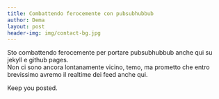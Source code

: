 ```yaml
---
title: Combattendo ferocemente con pubsubhubbub
author: Dema
layout: post
header-img: img/contact-bg.jpg 
---
```


Sto combattendo ferocemente per portare pubsubhubbub anche qui su jekyll e github pages.    
Non ci sono ancora lontanamente vicino, temo, ma prometto che entro brevissimo avremo il realtime dei feed anche qui.   

Keep you posted. 